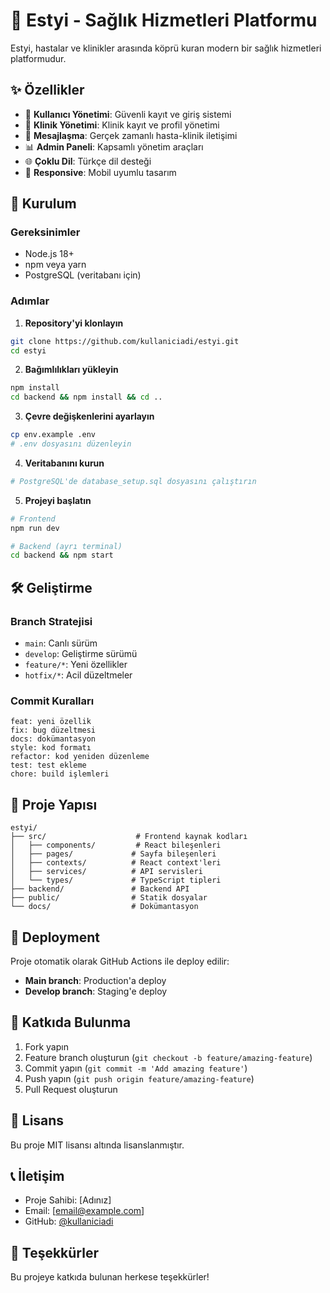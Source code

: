 # 🏥 Estyi - Sağlık Hizmetleri Platformu

Estyi, hastalar ve klinikler arasında köprü kuran modern bir sağlık hizmetleri platformudur.

## ✨ Özellikler

- 👤 **Kullanıcı Yönetimi**: Güvenli kayıt ve giriş sistemi
- 🏥 **Klinik Yönetimi**: Klinik kayıt ve profil yönetimi
- 💬 **Mesajlaşma**: Gerçek zamanlı hasta-klinik iletişimi
- 📊 **Admin Paneli**: Kapsamlı yönetim araçları
- 🌐 **Çoklu Dil**: Türkçe dil desteği
- 📱 **Responsive**: Mobil uyumlu tasarım

## 🚀 Kurulum

### Gereksinimler
- Node.js 18+
- npm veya yarn
- PostgreSQL (veritabanı için)

### Adımlar

1. **Repository'yi klonlayın**
```bash
git clone https://github.com/kullaniciadi/estyi.git
cd estyi
```

2. **Bağımlılıkları yükleyin**
```bash
npm install
cd backend && npm install && cd ..
```

3. **Çevre değişkenlerini ayarlayın**
```bash
cp env.example .env
# .env dosyasını düzenleyin
```

4. **Veritabanını kurun**
```bash
# PostgreSQL'de database_setup.sql dosyasını çalıştırın
```

5. **Projeyi başlatın**
```bash
# Frontend
npm run dev

# Backend (ayrı terminal)
cd backend && npm start
```

## 🛠️ Geliştirme

### Branch Stratejisi
- `main`: Canlı sürüm
- `develop`: Geliştirme sürümü
- `feature/*`: Yeni özellikler
- `hotfix/*`: Acil düzeltmeler

### Commit Kuralları
```
feat: yeni özellik
fix: bug düzeltmesi
docs: dokümantasyon
style: kod formatı
refactor: kod yeniden düzenleme
test: test ekleme
chore: build işlemleri
```

## 📁 Proje Yapısı

```
estyi/
├── src/                    # Frontend kaynak kodları
│   ├── components/         # React bileşenleri
│   ├── pages/             # Sayfa bileşenleri
│   ├── contexts/          # React context'leri
│   ├── services/          # API servisleri
│   └── types/             # TypeScript tipleri
├── backend/               # Backend API
├── public/                # Statik dosyalar
└── docs/                  # Dokümantasyon
```

## 🚀 Deployment

Proje otomatik olarak GitHub Actions ile deploy edilir:

- **Main branch**: Production'a deploy
- **Develop branch**: Staging'e deploy

## 🤝 Katkıda Bulunma

1. Fork yapın
2. Feature branch oluşturun (`git checkout -b feature/amazing-feature`)
3. Commit yapın (`git commit -m 'Add amazing feature'`)
4. Push yapın (`git push origin feature/amazing-feature`)
5. Pull Request oluşturun

## 📄 Lisans

Bu proje MIT lisansı altında lisanslanmıştır.

## 📞 İletişim

- Proje Sahibi: [Adınız]
- Email: [email@example.com]
- GitHub: [@kullaniciadi](https://github.com/kullaniciadi)

## 🙏 Teşekkürler

Bu projeye katkıda bulunan herkese teşekkürler!


